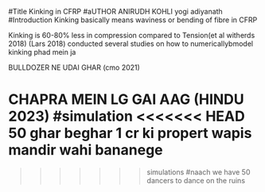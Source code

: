 #Title 
Kinking in CFRP
#aUTHOR
ANIRUDH KOHLI
yogi adiyanath
#Introduction
Kinking basically means waviness or bending of fibre in CFRP

Kinking is 60-80% less in compression compared to Tension(et al witherds 2018)
(Lars 2018) conducted several studies on how to numericallybmodel kinking 
phad mein ja 

BULLDOZER NE UDAI GHAR (cmo 2021)

CHAPRA MEIN LG GAI AAG (HINDU 2023)
#simulation
<<<<<<< HEAD
50 ghar beghar 
1 cr ki propert wapis
mandir wahi bananege 
=======

>>>>>>> simulations
#naach 
we have 50 dancers to dance on the ruins 

